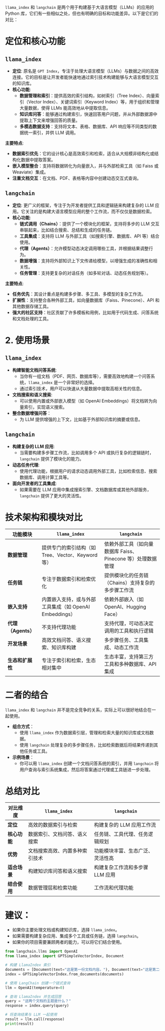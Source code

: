 `llama_index` 和 `langchain` 是两个用于构建基于大语言模型（LLMs）的应用的 Python 库，它们有一些相似之处，但也有明确的目标和功能差异。以下是它们的对比：

#  定位和核心功能
## `llama_index`
+ **定位**: 原名是 `GPT Index`，专注于处理大语言模型（LLMs）与数据之间的高效连接。它的目标是让开发者能快速地通过索引技术构建能够与大语言模型交互的知识库。
+ **核心功能**: 
    - **数据管理和索引**：提供高效的索引结构，如树索引（Tree Index）、向量索引（Vector Index）、关键词索引（Keyword Index）等，用于组织和管理大量数据，使得 LLMs 能高效地从中提取信息。
    - **知识库问答**：能够通过构建索引，快速回答用户问题，并从外部数据源中提取上下文来增强回答的质量。
    - **多模态数据支持**：支持将文本、表格、数据库、API 响应等不同类型的数据统一索引，并供 LLM 调用。

**主要特点**:

+ **数据索引优先**：它的设计核心是高效索引和检索，适合从大规模非结构化或结构化数据中提取答案。
+ **嵌入模型整合**：支持将数据转化为向量嵌入，并与外部检索工具（如 Faiss 或 Weaviate）集成。
+ **注重文档交互**：在文档、PDF、表格等内容中创建动态交互式查询。

## `langchain`
+ **定位**: 更广义的框架，专注于为开发者提供工具和逻辑链来构建复杂的 LLM 应用。它关注的是构建大语言模型应用的整个工作流，而不仅仅是数据检索。
+ **核心功能**: 
    - **链式调用（Chains）**：提供了一个模块化的框架，支持将多步的 LLM 交互串联起来，比如结合搜索、总结和生成的任务链。
    - **工具集成**：支持将 LLM 与外部工具（如搜索引擎、数据库、API 等）结合使用。
    - **代理（Agents）**：允许模型动态决定调用哪些工具，并根据结果调整行为。
    - **数据增强**：支持将外部知识上下文传递给模型，以增强生成的准确性和相关性。
    - **任务管理**：支持更复杂的对话任务（如多轮对话、动态任务规划等）。

**主要特点**:

+ **任务优先**：其设计重点是构建多步骤、多工具、多模型的复杂工作流。
+ **扩展性**：支持整合各种外部工具，如向量数据库（Faiss、Pinecone）、API 和其他数据存储工具。
+ **强大的社区支持**：社区贡献了许多模板和用例，比如用于代码生成、问答系统和文档处理的工具。

# 2. 使用场景
## `llama_index`
+ **构建智能文档问答系统**: 
    - 当你有一组文档（PDF、网页、数据库等），需要高效地构建一个问答系统，`llama_index` 是一个非常好的选择。
    - 通过索引技术，用户可以快速从大量数据中提取高相关性的信息。
+ **文档搜索和语义搜索**:
    - 可以使用内置或外部嵌入模型（如 OpenAI Embeddings）将文档转为向量索引，实现语义搜索。
+ **整合数据增强问答**：
    - 为 LLM 提供增强的上下文，比如基于外部知识库的摘要或信息。

## `langchain`
+ **构建复杂的 LLM 应用**:
    - 当需要构建多步骤工作流，比如调用多个 API 或执行复杂的逻辑链时，`langchain` 提供了模块化的能力。
+ **动态任务代理**:
    - 使用代理功能，根据用户的请求动态调用外部工具，比如检索信息、搜索数据库、调用计算工具等。
+ **面向开发者的工具集成**:
    - 如果需要在 LLM 应用中集成搜索引擎、文档数据库或其他外部服务，`langchain` 提供了更大的灵活性。

# 技术架构和模块对比
| 功能模块 | `llama_index` | `langchain` |
| --- | --- | --- |
| **数据管理** | 提供专门的索引结构（如 Tree、Vector、Keyword 等） | 依赖外部工具（如向量数据库 Faiss、Pinecone 等）处理数据管理 |
| **任务链** | 专注于数据索引和检索优化 | 提供模块化的任务链（Chains）支持复杂的多步骤工作流 |
| **嵌入支持** | 内置嵌入支持，或与外部工具集成（如 OpenAI Embeddings） | 依赖外部嵌入（如 OpenAI、Hugging Face） |
| **代理（Agents）** | 不支持代理功能 | 支持代理，可动态决定调用的工具和执行逻辑 |
| **开发场景** | 高效文档问答、语义搜索、知识库构建 | 多步骤任务、工具集成、动态工作流 |
| **生态和扩展性** | 专注于索引和检索，生态相对集中 | 生态丰富，支持第三方工具和多种数据库、API 集成 |


# 二者的结合
`llama_index` 和 `langchain` 并不是完全竞争的关系，实际上可以很好地结合在一起使用。

+ **组合方式**：
    - 使用 `llama_index` 作为数据索引层，管理和检索大量的知识库或文档数据。
    - 使用 `langchain` 处理复杂的多步骤任务，比如检索数据后将结果传递到其他任务或工具。
+ **示例场景**：
    - 你可以用 `llama_index` 创建一个文档问答系统的索引，并用 `langchain` 将用户查询与索引系统集成，然后将答案通过代理或工具链进一步处理。

# 总结对比
| 对比维度 | `llama_index` | `langchain` |
| --- | --- | --- |
| **定位** | 高效的数据索引与检索 | 构建复杂的 LLM 应用工作流 |
| **核心功能** | 数据索引、文档问答、语义搜索 | 任务链、工具代理、任务逻辑规划 |
| **优势** | 文档搜索高效、内置多种索引技术 | 功能模块丰富、生态广泛、灵活性高 |
| **适合场景** | 构建知识库问答和语义搜索 | 构建复杂工作流和多步骤 LLM 应用 |
| **结合使用** | 数据管理层和检索功能 | 工作流和代理功能 |


# 建议：
+ 如果你主要处理文档或构建知识库，选择 `llama_index`。
+ 如果需要构建复杂应用、集成多个工具或任务链，选择 `langchain`。
+ 如果你的项目需要兼顾两者的能力，可以将它们结合使用。

```python
from langchain.llms import OpenAI
from llama_index import GPTSimpleVectorIndex, Document

# 构建 LlamaIndex 索引
documents = [Document(text="这是第一份文档内容。"), Document(text="这是第二份文档内容。")]
index = GPTSimpleVectorIndex.from_documents(documents)

# 使用 LangChain 创建一个链式查询
llm = OpenAI(temperature=0)

# 查询 LlamaIndex 并生成回答
query = "这两个文档的主题是什么？"
response = index.query(query)

# 将查询结果与 LLM 一起使用
result = llm.call(response)
print(result)

```

